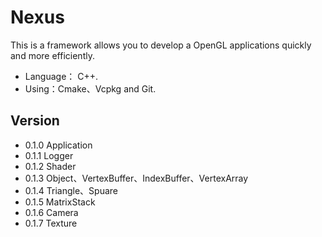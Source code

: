 # Nexus
This is a framework allows you to develop a OpenGL applications quickly and more efficiently.

* Language： C++.
*	Using：Cmake、Vcpkg and Git.

## Version
* 0.1.0 Application
* 0.1.1 Logger
* 0.1.2 Shader
* 0.1.3 Object、VertexBuffer、IndexBuffer、VertexArray
* 0.1.4 Triangle、Spuare
* 0.1.5 MatrixStack
* 0.1.6 Camera
* 0.1.7 Texture